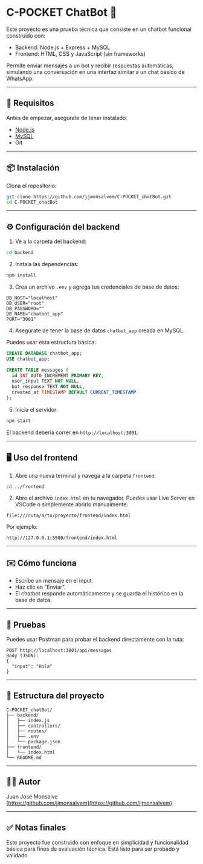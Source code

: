 
# C-POCKET ChatBot 💬

Este proyecto es una prueba técnica que consiste en un chatbot funcional construido con:

- Backend: Node.js + Express + MySQL
- Frontend: HTML, CSS y JavaScript (sin frameworks)
  
Permite enviar mensajes a un bot y recibir respuestas automáticas, simulando una conversación en una interfaz similar a un chat básico de WhatsApp.

---

## 🔧 Requisitos

Antes de empezar, asegúrate de tener instalado:

- [Node.js](https://nodejs.org/)
- [MySQL](https://www.mysql.com/)
- Git

---

## 📦 Instalación

Clona el repositorio:

```bash
git clone https://github.com/jjmonsalvem/C-POCKET_chatBot.git
cd C-POCKET_chatBot
```

---

## ⚙️ Configuración del backend

1. Ve a la carpeta del backend:

```bash
cd backend
```

2. Instala las dependencias:

```bash
npm install
```

3. Crea un archivo `.env` y agrega tus credenciales de base de datos:

```env
DB_HOST="localhost"
DB_USER="root"
DB_PASSWORD=""
DB_NAME="chatbot_app"
PORT="3001"
```

4. Asegúrate de tener la base de datos `chatbot_app` creada en MySQL.

Puedes usar esta estructura básica:

```sql
CREATE DATABASE chatbot_app;
USE chatbot_app;

CREATE TABLE messages (
  id INT AUTO_INCREMENT PRIMARY KEY,
  user_input TEXT NOT NULL,
  bot_response TEXT NOT NULL,
  created_at TIMESTAMP DEFAULT CURRENT_TIMESTAMP
);
```

5. Inicia el servidor:

```bash
npm start
```

El backend debería correr en `http://localhost:3001`.

---

## 🖥️ Uso del frontend

1. Abre una nueva terminal y navega a la carpeta `frontend`:

```bash
cd ../frontend
```

2. Abre el archivo `index.html` en tu navegador. Puedes usar Live Server en VSCode o simplemente abrirlo manualmente:

```
file:///ruta/a/tu/proyecto/frontend/index.html
```

Por ejemplo:

```
http://127.0.0.1:5500/frontend/index.html
```

---

## ✉️ Cómo funciona

- Escribe un mensaje en el input.
- Haz clic en “Enviar”.
- El chatbot responde automáticamente y se guarda el histórico en la base de datos.

---

## 🧪 Pruebas

Puedes usar Postman para probar el backend directamente con la ruta:

```
POST http://localhost:3001/api/messages
Body (JSON):
{
  "input": "Hola"
}
```

---

## 📁 Estructura del proyecto

```
C-POCKET_chatBot/
├── backend/
│   ├── index.js
│   ├── controllers/
│   ├── routes/
│   ├── .env
│   └── package.json
├── frontend/
│   └── index.html
└── README.md
```

---

## 🧑‍💻 Autor

Juan José Monsalve  
[https://github.com/jjmonsalvem](https://github.com/jjmonsalvem)

---

## ✅ Notas finales

Este proyecto fue construido con enfoque en simplicidad y funcionalidad básica para fines de evaluación técnica. Está listo para ser probado y validado.
